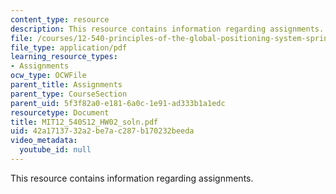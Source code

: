 ```yaml
---
content_type: resource
description: This resource contains information regarding assignments.
file: /courses/12-540-principles-of-the-global-positioning-system-spring-2012/42a1713732a2be7ac287b170232beeda_MIT12_540S12_HW02_soln.pdf
file_type: application/pdf
learning_resource_types:
- Assignments
ocw_type: OCWFile
parent_title: Assignments
parent_type: CourseSection
parent_uid: 5f3f82a0-e181-6a0c-1e91-ad333b1a1edc
resourcetype: Document
title: MIT12_540S12_HW02_soln.pdf
uid: 42a17137-32a2-be7a-c287-b170232beeda
video_metadata:
  youtube_id: null
---
```

This resource contains information regarding assignments.

